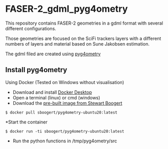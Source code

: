 # FASER-2_gdml_pyg4ometry

This repository contains FASER-2 geometries in a gdml format with several different configurations.

Those geometries are focused on the SciFi trackers layers with a different numbers of layers and material based on Sune Jakobsen estimation.

The gdml filed are created using [pyg4ometry](http://www.pp.rhul.ac.uk/bdsim/pyg4ometry/)

## Install pyg4ometry
Using Docker (Tested on Windows without visualisation)
* Download and install [Docker Desktop](https://www.docker.com/products/docker-desktop/)
* Open a terminal (linux) or cmd (windows)
* Download the [pre-built image from Stewart Boogert](https://hub.docker.com/r/sboogert/pyg4ometry-ubuntu20/tags)
```
$ docker pull sboogert/pyg4ometry-ubuntu20:latest
```
*Start the container
```
$ docker run -ti sboogert/pyg4ometry-ubuntu20:latest
```
* Run the python functions in /tmp/pyg4ometry/src

